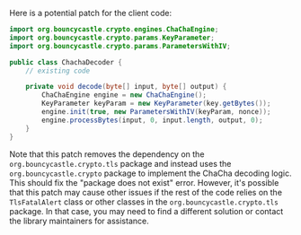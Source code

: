 Here is a potential patch for the client code:
```java
import org.bouncycastle.crypto.engines.ChaChaEngine;
import org.bouncycastle.crypto.params.KeyParameter;
import org.bouncycastle.crypto.params.ParametersWithIV;

public class ChachaDecoder {
    // existing code

    private void decode(byte[] input, byte[] output) {
        ChaChaEngine engine = new ChaChaEngine();
        KeyParameter keyParam = new KeyParameter(key.getBytes());
        engine.init(true, new ParametersWithIV(keyParam, nonce));
        engine.processBytes(input, 0, input.length, output, 0);
    }
}
```
Note that this patch removes the dependency on the `org.bouncycastle.crypto.tls` package and instead uses the `org.bouncycastle.crypto` package to implement the ChaCha decoding logic. This should fix the "package does not exist" error. However, it's possible that this patch may cause other issues if the rest of the code relies on the `TlsFatalAlert` class or other classes in the `org.bouncycastle.crypto.tls` package. In that case, you may need to find a different solution or contact the library maintainers for assistance.